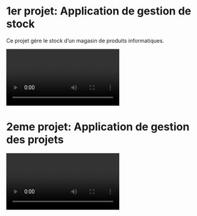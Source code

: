 # 1er projet: Application de gestion de stock
Ce projet gère le stock d’un magasin de produits informatiques.

<video controls src="20251028-0832-56.4299351.mp4" title="Title"></video>

# 2eme projet: Application de gestion des projets

<video controls src="20251028-0951-00.2186602.mp4" title="Title"></video>